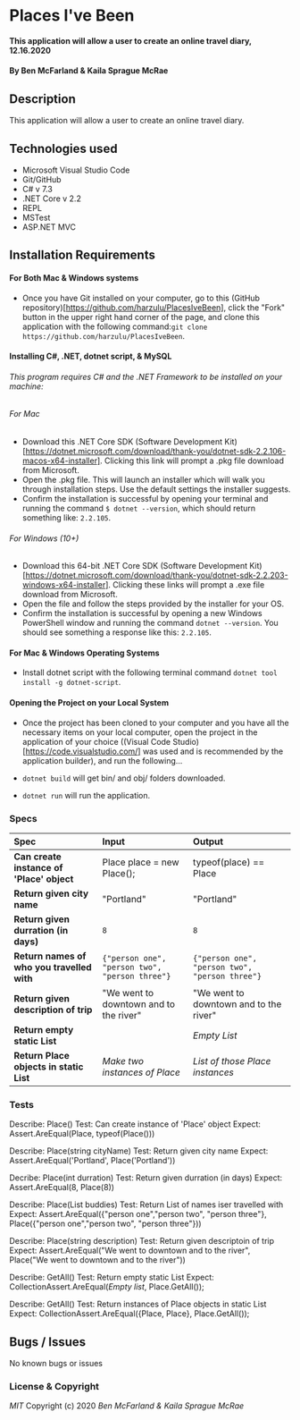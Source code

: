 # Places I've Been

#### This application will allow a user to create an online travel diary, 12.16.2020

#### By Ben McFarland & Kaila Sprague McRae

## Description

This application will allow a user to create an online travel diary.

## Technologies used

* Microsoft Visual Studio Code
* Git/GitHub
* C# v 7.3
* .NET Core v 2.2
* REPL
* MSTest
* ASP.NET MVC

## Installation Requirements

#### For Both Mac & Windows systems

- Once you have Git installed on your computer, go to this (GitHub repository)[https://github.com/harzulu/PlacesIveBeen], click the "Fork" button in the upper right hand corner of the page, and clone this application with the following command:`git clone https://github.com/harzulu/PlacesIveBeen`.


#### Installing C#, .NET, dotnet script, & MySQL

###### This program requires C# and the .NET Framework to be installed on your machine:

###### For Mac
 * Download this .NET Core SDK (Software Development Kit)[https://dotnet.microsoft.com/download/thank-you/dotnet-sdk-2.2.106-macos-x64-installer]. Clicking this link will prompt a .pkg file download from Microsoft.
* Open the .pkg file. This will launch an installer which will walk you through installation steps. Use the default settings the installer suggests.
* Confirm the installation is successful by opening your terminal and running the command `$ dotnet --version`, which should return something like: `2.2.105`. 

###### For Windows (10+)
* Download this 64-bit .NET Core SDK (Software Development Kit)[https://dotnet.microsoft.com/download/thank-you/dotnet-sdk-2.2.203-windows-x64-installer]. Clicking these links will prompt a .exe file download from Microsoft.
* Open the file and follow the steps provided by the installer for your OS.
* Confirm the installation is successful by opening a new Windows PowerShell window and running the command `dotnet --version`. You should see something a response like this: `2.2.105`.

#### For Mac & Windows Operating Systems
* Install dotnet script with the following terminal command `dotnet tool install -g dotnet-script`.

#### Opening the Project on your Local System
* Once the project has been cloned to your computer and you have all the necessary items on your local computer, open the project in the application of your choice ((Visual Code Studio)[https://code.visualstudio.com/] was used and is recommended by the application builder), and run the following...

* `dotnet build` will get bin/ and obj/ folders downloaded.
* `dotnet run` will run the application. 


### Specs

| Spec                                            | Input                        | Output                        |
| :---------------------------------------------- | :--------------------------- | :---------------------------- |
| **Can create instance of 'Place' object** | Place place = new Place(); | typeof(place) == Place |
| **Return given city name** | "Portland" | "Portland" |
| **Return given durration (in days)** | `8` | `8` |
| **Return names of who you travelled with** | `{"person one", "person two", "person three"}` | `{"person one", "person two", "person three"} `|
| **Return given description of trip** | "We went to downtown and to the river" | "We went to downtown and to the river" |
| **Return empty static List**  |  | *Empty List* |
| **Return Place objects in static List** | *Make two instances of Place* | *List of those Place instances* |


### Tests

Describe: Place()
Test: Can create instance of 'Place' object
Expect: Assert.AreEqual(Place, typeof(Place()))

Describe: Place(string cityName)
Test: Return given city name
Expect: Assert.AreEqual('Portland', Place('Portland'))

Decribe: Place(int durration)
Test: Return given durration (in days)
Expect: Assert.AreEqual(8, Place(8))

Describe: Place(List<string> buddies)
Test: Return List of names iser travelled with
Expect: Assert.AreEqual({"person one","person two", "person three"}, Place({"person one","person two", "person three"}))

Describe: Place(string description)
Test: Return given descriptoin of trip
Expect: Assert.AreEqual("We went to downtown and to the river", Place("We went to downtown and to the river"))

Describe: GetAll()
Test: Return empty static List
Expect: CollectionAssert.AreEqual(*Empty list*, Place.GetAll());

Describe: GetAll()
Test: Return instances of Place objects in static List
Expect: CollectionAssert.AreEqual({Place, Place}, Place.GetAll());

## Bugs / Issues

No known bugs or issues

### License & Copyright

_MIT_ Copyright (c) 2020 *_Ben McFarland & Kaila Sprague McRae_*